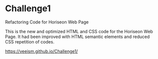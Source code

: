 # Challenge1
Refactoring Code for Horiseon Web Page

This is the new and optimized HTML and CSS code for the Horiseon Web Page.
It had been improved with HTML semantic elements and reduced CSS repetition of codes. 

https://veeism.github.io/Challenge1/

